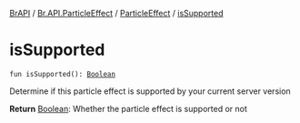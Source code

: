 [BrAPI](../../index.md) / [Br.API.ParticleEffect](../index.md) / [ParticleEffect](index.md) / [isSupported](./is-supported.md)

# isSupported

`fun isSupported(): `[`Boolean`](https://kotlinlang.org/api/latest/jvm/stdlib/kotlin/-boolean/index.html)

Determine if this particle effect is supported by your current server version

**Return**
[Boolean](https://kotlinlang.org/api/latest/jvm/stdlib/kotlin/-boolean/index.html): Whether the particle effect is supported or not

